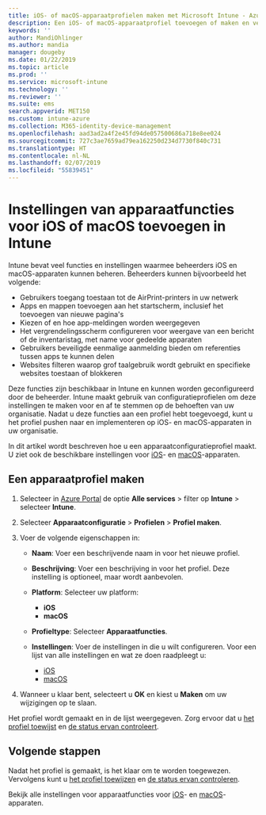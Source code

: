 ```yaml
---
title: iOS- of macOS-apparaatprofielen maken met Microsoft Intune - Azure | Microsoft Docs
description: Een iOS- of macOS-apparaatprofiel toevoegen of maken en vervolgens instellingen voor AirPrint, de indeling van het startscherm, app-meldingen, gedeelde apparaten, eenmalige aanmelding en het filteren van webinhoud in Microsoft Intune configureren.
keywords: ''
author: MandiOhlinger
ms.author: mandia
manager: dougeby
ms.date: 01/22/2019
ms.topic: article
ms.prod: ''
ms.service: microsoft-intune
ms.technology: ''
ms.reviewer: ''
ms.suite: ems
search.appverid: MET150
ms.custom: intune-azure
ms.collection: M365-identity-device-management
ms.openlocfilehash: aad3ad2a4f2e45fd94de057500686a718e8ee024
ms.sourcegitcommit: 727c3ae7659ad79ea162250d234d7730f840c731
ms.translationtype: HT
ms.contentlocale: nl-NL
ms.lasthandoff: 02/07/2019
ms.locfileid: "55839451"
---
```

# <a name="add-ios-or-macos-device-feature-settings-in-intune"></a>Instellingen van apparaatfuncties voor iOS of macOS toevoegen in Intune

Intune bevat veel functies en instellingen waarmee beheerders iOS en macOS-apparaten kunnen beheren. Beheerders kunnen bijvoorbeeld het volgende:

- Gebruikers toegang toestaan tot de AirPrint-printers in uw netwerk
- Apps en mappen toevoegen aan het startscherm, inclusief het toevoegen van nieuwe pagina's
- Kiezen of en hoe app-meldingen worden weergegeven
- Het vergrendelingsscherm configureren voor weergave van een bericht of de inventaristag, met name voor gedeelde apparaten
- Gebruikers beveiligde eenmalige aanmelding bieden om referenties tussen apps te kunnen delen
- Websites filteren waarop grof taalgebruik wordt gebruikt en specifieke websites toestaan of blokkeren

Deze functies zijn beschikbaar in Intune en kunnen worden geconfigureerd door de beheerder. Intune maakt gebruik van configuratieprofielen om deze instellingen te maken voor en af te stemmen op de behoeften van uw organisatie. Nadat u deze functies aan een profiel hebt toegevoegd, kunt u het profiel pushen naar en implementeren op iOS- en macOS-apparaten in uw organisatie.

In dit artikel wordt beschreven hoe u een apparaatconfiguratieprofiel maakt. U ziet ook de beschikbare instellingen voor [iOS](ios-device-features-settings.md)- en [macOS](macos-device-features-settings.md)-apparaten.

## <a name="create-a-device-profile"></a>Een apparaatprofiel maken

1. Selecteer in [Azure Portal](https://portal.azure.com) de optie **Alle services** > filter op **Intune** > selecteer **Intune**.
2. Selecteer **Apparaatconfiguratie** > **Profielen** > **Profiel maken**.
3. Voer de volgende eigenschappen in:

    - **Naam**: Voer een beschrijvende naam in voor het nieuwe profiel.
    - **Beschrijving**: Voer een beschrijving in voor het profiel. Deze instelling is optioneel, maar wordt aanbevolen.
    - **Platform**: Selecteer uw platform:
        - **iOS**
        - **macOS**
    - **Profieltype**: Selecteer **Apparaatfuncties**.
    - **Instellingen**: Voer de instellingen in die u wilt configureren. Voor een lijst van alle instellingen en wat ze doen raadpleegt u:

        - [iOS](ios-device-features-settings.md)
        - [macOS](macos-device-features-settings.md)

4. Wanneer u klaar bent, selecteert u **OK** en kiest u **Maken** om uw wijzigingen op te slaan.

Het profiel wordt gemaakt en in de lijst weergegeven. Zorg ervoor dat u [het profiel toewijst](device-profile-assign.md) en [de status ervan controleert](device-profile-monitor.md).

## <a name="next-steps"></a>Volgende stappen

Nadat het profiel is gemaakt, is het klaar om te worden toegewezen. Vervolgens kunt u [het profiel toewijzen](device-profile-assign.md) en [de status ervan controleren](device-profile-monitor.md).

Bekijk alle instellingen voor apparaatfuncties voor [iOS](ios-device-features-settings.md)- en [macOS](macos-device-features-settings.md)-apparaten.
